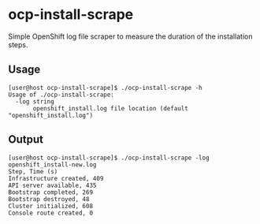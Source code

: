 # ocp-install-scrape

Simple OpenShift log file scraper to measure the duration of the installation steps.

## Usage
```
[user@host ocp-install-scrape]$ ./ocp-install-scrape -h
Usage of ./ocp-install-scrape:
  -log string
       openshift_install.log file location (default "openshift_install.log")
```

## Output
```
[user@host ocp-install-scrape]$ ./ocp-install-scrape -log openshift_install-new.log
Step, Time (s)
Infrastructure created, 409
API server available, 435
Bootstrap completed, 269
Bootstrap destroyed, 48
Cluster initialized, 608
Console route created, 0
```
